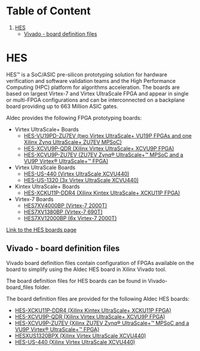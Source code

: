 # Table of Content
1. [HES](#hes_main)
   - [Vivado - board definition files](#hes_board_def_files)

<a name="hes_main"/>

# HES

HES™ is a SoC/ASIC pre-silicon prototyping solution for hardware verification and software validation teams and the High Performance Computing (HPC) platform for algorithms acceleration. The boards are based on largest Virtex-7 and Virtex UltraScale FPGA and appear in single or multi-FPGA configurations and can be interconnected on a backplane board providing up to 663 Million ASIC gates.

Aldec provides the following FPGA prototyping boards:
- Virtex UltraScale+ Boards
    *	[HES-VU19PD-ZU7EV (two Virtex UltraScale+ VU19P FPGAs and one Xilinx Zynq UltraScale+ ZU7EV MPSoC)](https://www.aldec.com/en/products/emulation/hes_fpga_boards/virtex_ultrascale_plus/hes_vu19pd_zu7ev)
    *	[HES-XCVU9P-QDR (Xilinx Virtex UltraScale+ XCVU9P FPGA)](https://www.aldec.com/en/products/emulation/hes_fpga_boards/virtex_ultrascale_plus/hes_xcvu9p_qdr)
    *	[HES-XCVU9P-ZU7EV (ZU7EV Zynq® UltraScale+™ MPSoC and a VU9P Virtex® UltraScale+™ FPGA)](https://www.aldec.com/en/products/emulation/hes_fpga_boards/virtex_ultrascale_plus/hes_xcvu9p_zu7ev)
- Virtex UltraScale Boards
    *	[HES-US-440 (Virtex UltraScale XCVU440)](https://www.aldec.com/en/products/emulation/hes_fpga_boards/virtex_ultrascale/hes_us_440)
    *	[HES-US-1320 (3x Virtex UltraScale XCVU440)](https://www.aldec.com/en/products/emulation/hes_fpga_boards/virtex_ultrascale/hes_us_1320)
- Kintex UltraScale+ Boards
    *	[HES-XCKU11P-DDR4 (Xilinx Kintex UltraScale+ XCKU11P FPGA)](https://www.aldec.com/en/products/emulation/hes_fpga_boards/kintex_ultrascale_plus/hes_xcku11p_ddr4)
- Virtex-7 Boards
    *	[HES7XV4000BP (Virtex-7 2000T)](https://www.aldec.com/en/products/emulation/hes_fpga_boards/virtex_7/hes7xv4000bp_hes7xv1380bp)
    *	[HES7XV1380BP (Virtex-7 690T)](https://www.aldec.com/en/products/emulation/hes_fpga_boards/virtex_7/hes7xv4000bp_hes7xv1380bp)
    *	[HES7XV12000BP (6x Virtex-7 2000T)](https://www.aldec.com/en/products/emulation/hes_fpga_boards/virtex_7/hes7xv12000bp)

[Link to the HES boards page](https://www.aldec.com/en/products/emulation/hes_fpga_boards)

<a name="hes_board_def_files"/>

## Vivado - board definition files

Vivado board definition files contain configuration of FPGAs available on the board to simplify using the Aldec HES board in Xilinx Vivado tool.

The board definition files for HES boards can be found in Vivado-board_files folder.

The board definition files are provided for the following Aldec HES boards:
-   [HES-XCKU11P-DDR4 (Xilinx Kintex UltraScale+ XCKU11P FPGA)](https://www.aldec.com/en/products/emulation/hes_fpga_boards/kintex_ultrascale_plus/hes_xcku11p_ddr4)
-	[HES-XCVU9P-QDR (Xilinx Virtex UltraScale+ XCVU9P FPGA)](https://www.aldec.com/en/products/emulation/hes_fpga_boards/virtex_ultrascale_plus/hes_xcvu9p_qdr)
-	[HES-XCVU9P-ZU7EV (Xilinx ZU7EV Zynq® UltraScale+™ MPSoC and a VU9P Virtex® UltraScale+™ FPGA)](https://www.aldec.com/en/products/emulation/hes_fpga_boards/virtex_ultrascale_plus/hes_xcvu9p_zu7ev)
-   [HESXUS1320BPX (Xilinx Virtex UltraScale XCVU440)](https://www.aldec.com/en/products/emulation/hes_fpga_boards/virtex_ultrascale/hes_us_1320)
-	[HES-US-440 (Xilinx Virtex UltraScale XCVU440)](https://www.aldec.com/en/products/emulation/hes_fpga_boards/virtex_ultrascale/hes_us_440)
